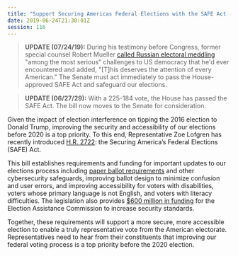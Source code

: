 ```yaml
---
title: "Support Securing Americas Federal Elections with the SAFE Act - Needs Senate Vote"
date: 2019-06-24T21:30:01Z
session: 116
---
```

>**UPDATE (07/24/19):** During his testimony before Congress, former special counsel Robert Mueller [called Russian electoral meddling](https://www.nbcnews.com/politics/justice-department/robert-mueller-congressional-testimony-full-opening-statement-n1033391?cid=sm_npd_ms_fb_ma) "among the most serious" challenges to US democracy that he'd ever encountered and added, "[T]his deserves the attention of every American." The Senate must act immediately to pass the House-approved SAFE Act and safeguard our elections.  

>**UPDATE (06/27/29):** With a 225-184 vote, the House has passed the SAFE Act. The bill now moves to the Senate for consideration. 

Given the impact of election interference on tipping the 2016 election to Donald Trump, improving the security and accessibility of our elections before 2020 is a top priority. To this end, Representative Zoe Lofgren has recently introduced [H.R. 2722](https://www.congress.gov/bill/116th-congress/house-bill/2722): the Securing America’s Federal Elections (SAFE) Act. 

This bill establishes requirements and funding for important updates to our elections process including [paper ballot requirements](https://www.washingtontimes.com/news/2019/jun/21/election-security-bill-requiring-paper-ballots-adv/) and other cybersecurity safeguards, improving ballot design to minimize confusion and user errors, and improving accessibility for voters with disabilities, voters whose primary language is not English, and voters with literacy difficulties. The legislation also provides [$600 million in funding](https://thehill.com/policy/cybersecurity/449760-house-panel-advances-election-security-bill-requiring-paper-ballots) for the Election Assistance Commission to increase security standards.

Together, these requirements will support a more secure, more accessible election to enable a truly representative vote from the American electorate. Representatives need to hear from their constituents that improving our federal voting process is a top priority before the 2020 election. 
